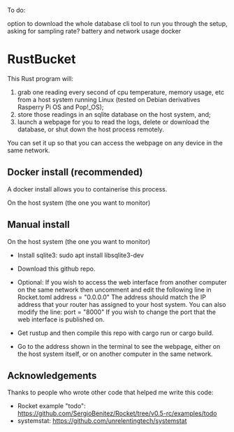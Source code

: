 
To do:

option to download the whole database
cli tool to run you through the setup, asking for sampling rate?
battery and network usage
docker



# RustBucket

This Rust program will:

1. grab one reading every second of cpu temperature, memory usage, etc from a host system running Linux (tested on Debian derivatives Rasperry Pi OS and Pop!_OS);
2. store those readings in an sqlite database on the host system, and;
3. launch a webpage for you to read the logs, delete or download the database, or shut down the host process remotely.

You can set it up so that you can access the webpage on any device in the same network.


## Docker install (recommended)

A docker install allows you to containerise this process.

On the host system (the one you want to monitor)


## Manual install 

On the host system (the one you want to monitor)

* Install sqlite3:
sudo apt install libsqlite3-dev

* Download this github repo.

* Optional: If you wish to access the web interface from another computer on the same network then uncomment and edit the following line in Rocket.toml
address = "0.0.0.0"
The address should match the IP address that your router has assigned to your host system. You can also modify the line:
port = "8000"
If you wish to change the port that the web interface is published on.

* Get rustup and then compile this repo with cargo run or cargo build.

* Go to the address shown in the terminal to see the webpage, either on the host system itself, or on another computer in the same network.


## Acknowledgements

Thanks to people who wrote other code that helped me write this code:

* Rocket example "todo": https://github.com/SergioBenitez/Rocket/tree/v0.5-rc/examples/todo
* systemstat: https://github.com/unrelentingtech/systemstat
